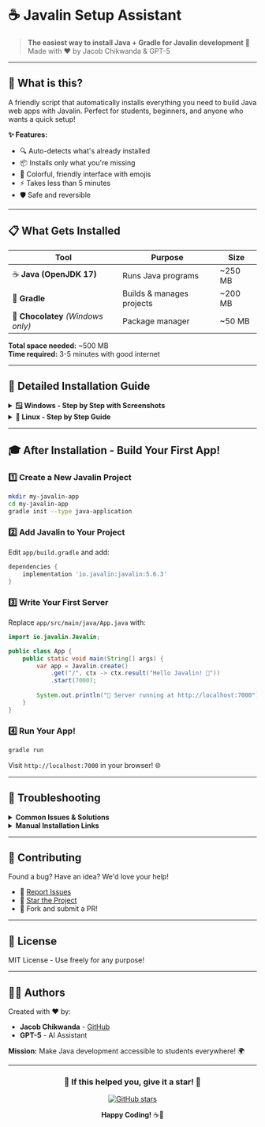 # ☕ **Javalin Setup Assistant**

> **The easiest way to install Java + Gradle for Javalin development** 🚀  
> Made with ❤️ by Jacob Chikwanda & GPT-5

---

## 🎯 **What is this?**

A friendly script that automatically installs everything you need to build Java web apps with Javalin. Perfect for students, beginners, and anyone who wants a quick setup!

**✨ Features:**
- 🔍 Auto-detects what's already installed
- 📦 Installs only what you're missing
- 🎨 Colorful, friendly interface with emojis
- ⚡ Takes less than 5 minutes
- 🛡️ Safe and reversible

---

## 📋 **What Gets Installed**

| Tool | Purpose | Size |
|------|---------|------|
| ☕ **Java (OpenJDK 17)** | Runs Java programs | ~250 MB |
| 🐘 **Gradle** | Builds & manages projects | ~200 MB |
| 🍫 **Chocolatey** *(Windows only)* | Package manager | ~50 MB |

**Total space needed:** ~500 MB  
**Time required:** 3-5 minutes with good internet

---

## 📖 **Detailed Installation Guide**

<details>
<summary><b>🪟 Windows - Step by Step with Screenshots</b></summary>

### Step 1: Open PowerShell as Administrator

<table>
<tr>
<td width="50%">

**Method A: Quick Access**
1. Press `Windows + X`
2. Select **Windows PowerShell (Admin)**

</td>
<td width="50%">

**Method B: Start Menu**
1. Click Start 🪟
2. Type "PowerShell"
3. Right-click → **Run as Administrator**

</td>
</tr>
</table>

> 💡 **Tip:** You'll see a blue window with white text - that's PowerShell!

### Step 2: Run the Installation

Copy this entire command:
```powershell
Start-Process powershell -ArgumentList "-NoExit", "-Command", "iwr -useb https://raw.githubusercontent.com/JacobChikwanda/javalin-setup-assistant/main/install-javalin-env.ps1 | iex" -Verb RunAs
```

**To paste in PowerShell:** Right-click anywhere in the window

### Step 3: Watch the Installation

You'll see:
- ✅ Green checkmarks for installed tools
- ❌ Red X's for missing tools
- ⏳ A 10-second countdown before installation starts
- 🎉 Success message when complete!

### Step 4: Verify Installation

After restarting PowerShell, run:
```powershell
java --version
gradle -v
```

Both should show version numbers!

</details>

<details>
<summary><b>🐧 Linux - Step by Step Guide</b></summary>

### Supported Distributions

✅ **Tested on:**
- Ubuntu / Debian (apt)
- Fedora / CentOS / RHEL (dnf/yum)
- Arch Linux (pacman)

### Step 1: Open Terminal

- **Ubuntu/Debian:** `Ctrl + Alt + T`
- **Fedora:** `Super + Enter`
- **Or:** Search for "Terminal" in your apps

### Step 2: Run Installation

**Standard method (most systems):**
```bash
curl -fsSL https://raw.githubusercontent.com/JacobChikwanda/javalin-setup-assistant/main/install-javalin-env.sh | sudo bash
```

**If you get "curl: command not found":**
```bash
wget -qO- https://raw.githubusercontent.com/JacobChikwanda/javalin-setup-assistant/main/install-javalin-env.sh | sudo bash
```

### Step 3: Enter Your Password

When prompted for `[sudo] password:`, type your login password.  
> 💡 **Note:** You won't see dots or asterisks - that's normal!

### Step 4: Verify Installation

```bash
java --version
gradle -v
```

You should see version information for both!

</details>

---

## 🎓 **After Installation - Build Your First App!**

### 1️⃣ Create a New Javalin Project

```bash
mkdir my-javalin-app
cd my-javalin-app
gradle init --type java-application
```

### 2️⃣ Add Javalin to Your Project

Edit `app/build.gradle` and add:
```gradle
dependencies {
    implementation 'io.javalin:javalin:5.6.3'
}
```

### 3️⃣ Write Your First Server

Replace `app/src/main/java/App.java` with:
```java
import io.javalin.Javalin;

public class App {
    public static void main(String[] args) {
        var app = Javalin.create()
            .get("/", ctx -> ctx.result("Hello Javalin! 🚀"))
            .start(7000);
        
        System.out.println("🎉 Server running at http://localhost:7000");
    }
}
```

### 4️⃣ Run Your App!

```bash
gradle run
```

Visit `http://localhost:7000` in your browser! 🌐

---

## 🔧 **Troubleshooting**

<details>
<summary><b>Common Issues & Solutions</b></summary>

| Problem | Solution |
|---------|----------|
| **"Not recognized as a command"** | Close and reopen your terminal/PowerShell |
| **"Permission denied"** | Make sure you're running as Admin (Windows) or with sudo (Linux) |
| **"Cannot download"** | Check your internet connection and firewall |
| **"Script won't run" (Windows)** | Run this first: `Set-ExecutionPolicy Bypass -Scope Process -Force` |
| **Installation seems frozen** | Some downloads take time - wait 2-3 minutes |
| **Java not found after install** | Restart your terminal and try again |

</details>

<details>
<summary><b>Manual Installation Links</b></summary>

If the script doesn't work, install manually:

**Windows:**
- [Java (OpenJDK)](https://adoptium.net/)
- [Gradle](https://gradle.org/install/)
- [Chocolatey](https://chocolatey.org/install)

**Linux:**
```bash
# Ubuntu/Debian
sudo apt update
sudo apt install openjdk-17-jdk gradle

# Fedora
sudo dnf install java-17-openjdk-devel gradle

# Arch
sudo pacman -S jdk17-openjdk gradle
```

</details>

---

## 🤝 **Contributing**

Found a bug? Have an idea? We'd love your help!

- 🐛 [Report Issues](https://github.com/JacobChikwanda/javalin-setup-assistant/issues)
- 🌟 [Star the Project](https://github.com/JacobChikwanda/javalin-setup-assistant)
- 🍴 Fork and submit a PR!

---

## 📜 **License**

MIT License - Use freely for any purpose!

---

## 👨‍💻 **Authors**

Created with ❤️ by:
- **Jacob Chikwanda** - [GitHub](https://github.com/JacobChikwanda)
- **GPT-5** - AI Assistant

**Mission:** Make Java development accessible to students everywhere! 🌍

---

<div align="center">

### 🌟 **If this helped you, give it a star!** 🌟

[![GitHub stars](https://img.shields.io/github/stars/JacobChikwanda/javalin-setup-assistant?style=social)](https://github.com/JacobChikwanda/javalin-setup-assistant)

**Happy Coding!** ☕🚀

</div>